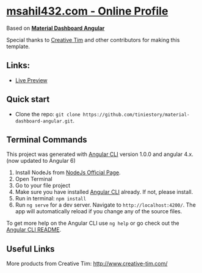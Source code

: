 # [msahil432.com - Online Profile](https://www.msahil432.com)
Based on **[Material Dashboard Angular](https://github.com/creativetimofficial/material-dashboard-angular2/)**

Special thanks to [Creative Tim](https://github.com/creativetimofficial/) and other contributors for making this template.

## Links:

+ [Live Preview](http://www.msahil432.com)

## Quick start

- Clone the repo: `git clone https://github.com/tiniestory/material-dashboard-angular.git`.

## Terminal Commands

This project was generated with [Angular CLI](https://github.com/angular/angular-cli) version 1.0.0 and angular 4.x. (now updated to Angular 6)

1. Install NodeJs from [NodeJs Official Page](https://nodejs.org/en).
2. Open Terminal
3. Go to your file project
4. Make sure you have installed [Angular CLI](https://github.com/angular/angular-cli) already. If not, please install.
5. Run in terminal: ```npm install```
6. Run `ng serve` for a dev server. Navigate to `http://localhost:4200/`. The app will automatically reload if you change any of the source files.

To get more help on the Angular CLI use `ng help` or go check out the [Angular CLI README](https://github.com/angular/angular-cli/blob/master/README.md).

## Useful Links

More products from Creative Tim: <http://www.creative-tim.com/>